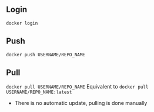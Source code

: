 ## Login
`docker login`

## Push
`docker push USERNAME/REPO_NAME`

## Pull
`docker pull USERNAME/REPO_NAME`
Equivalent to `docker pull USERNAME/REPO_NAME:latest`

- There is no automatic update, pulling is done manually
